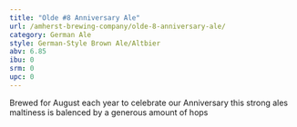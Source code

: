 ```yaml
---
title: "Olde #8 Anniversary Ale"
url: /amherst-brewing-company/olde-8-anniversary-ale/
category: German Ale
style: German-Style Brown Ale/Altbier
abv: 6.85
ibu: 0
srm: 0
upc: 0
---
```

Brewed for August each year to celebrate our Anniversary this strong ales maltiness is balenced by a generous amount of hops

